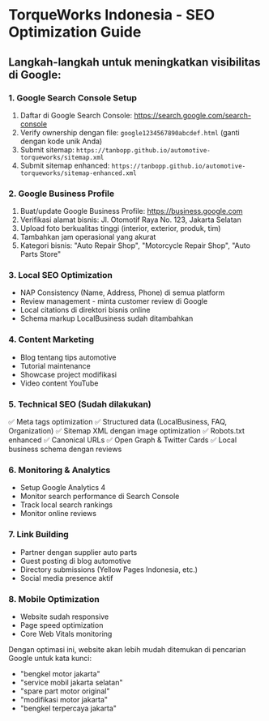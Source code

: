 # TorqueWorks Indonesia - SEO Optimization Guide

## Langkah-langkah untuk meningkatkan visibilitas di Google:

### 1. Google Search Console Setup
1. Daftar di Google Search Console: https://search.google.com/search-console
2. Verify ownership dengan file: `google1234567890abcdef.html` (ganti dengan kode unik Anda)
3. Submit sitemap: `https://tanbopp.github.io/automotive-torqueworks/sitemap.xml`
4. Submit sitemap enhanced: `https://tanbopp.github.io/automotive-torqueworks/sitemap-enhanced.xml`

### 2. Google Business Profile
1. Buat/update Google Business Profile: https://business.google.com
2. Verifikasi alamat bisnis: Jl. Otomotif Raya No. 123, Jakarta Selatan
3. Upload foto berkualitas tinggi (interior, exterior, produk, tim)
4. Tambahkan jam operasional yang akurat
5. Kategori bisnis: "Auto Repair Shop", "Motorcycle Repair Shop", "Auto Parts Store"

### 3. Local SEO Optimization
- NAP Consistency (Name, Address, Phone) di semua platform
- Review management - minta customer review di Google
- Local citations di direktori bisnis online
- Schema markup LocalBusiness sudah ditambahkan

### 4. Content Marketing
- Blog tentang tips automotive
- Tutorial maintenance
- Showcase project modifikasi
- Video content YouTube

### 5. Technical SEO (Sudah dilakukan)
✅ Meta tags optimization
✅ Structured data (LocalBusiness, FAQ, Organization)
✅ Sitemap XML dengan image optimization
✅ Robots.txt enhanced
✅ Canonical URLs
✅ Open Graph & Twitter Cards
✅ Local business schema dengan reviews

### 6. Monitoring & Analytics
- Setup Google Analytics 4
- Monitor search performance di Search Console
- Track local search rankings
- Monitor online reviews

### 7. Link Building
- Partner dengan supplier auto parts
- Guest posting di blog automotive
- Directory submissions (Yellow Pages Indonesia, etc.)
- Social media presence aktif

### 8. Mobile Optimization
- Website sudah responsive
- Page speed optimization
- Core Web Vitals monitoring

Dengan optimasi ini, website akan lebih mudah ditemukan di pencarian Google untuk kata kunci:
- "bengkel motor jakarta"
- "service mobil jakarta selatan" 
- "spare part motor original"
- "modifikasi motor jakarta"
- "bengkel terpercaya jakarta"
